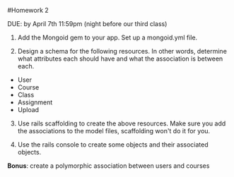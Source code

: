#Homework 2

DUE: by April 7th 11:59pm (night before our third class)

1) Add the Mongoid gem to your app.  Set up a mongoid.yml file.

2) Design a schema for the following resources.  In other words, determine what attributes each should have and what the association is between each.

* User
* Course
* Class
* Assignment
* Upload

3) Use rails scaffolding to create the above resources.  Make sure you add the associations to the model files, scaffolding won't do it for you.

4) Use the rails console to create some objects and their associated objects.

__Bonus__: create a polymorphic association between users and courses